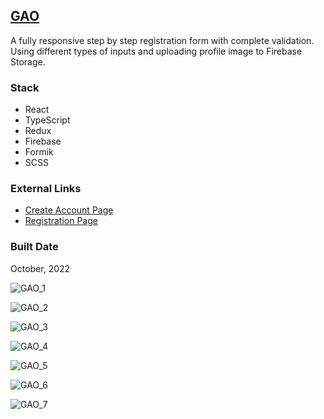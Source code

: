 
[GAO](https://react-pet-gao.web.app/)
----------------------------------------------------------------------------

A fully responsive step by step registration form with complete validation. Using different types of inputs and uploading profile image to Firebase Storage.

### Stack

*   React
*   TypeScript
*   Redux
*   Firebase
*   Formik
*   SCSS

### External Links

*   [Create Account Page](https://react-pet-gao.web.app/)
*   [Registration Page](https://react-pet-gao.web.app/registration)

### Built Date

October, 2022

![GAO_1](https://firebasestorage.googleapis.com/v0/b/petrinich-sergey----portfolio.appspot.com/o/PET_GAO%2FGAO_1.jpg?alt=media&token=9748f8da-0b4b-40a4-a590-cf40d65154fa)

![GAO_2](https://firebasestorage.googleapis.com/v0/b/petrinich-sergey----portfolio.appspot.com/o/PET_GAO%2FGAO_2.jpg?alt=media&token=da137a4c-4d36-4b88-a2e2-f624e4b46306)

![GAO_3](https://firebasestorage.googleapis.com/v0/b/petrinich-sergey----portfolio.appspot.com/o/PET_GAO%2FGAO_3.jpg?alt=media&token=6ae5c480-c4fb-40fb-9a78-db4c8d806c05)

![GAO_4](https://firebasestorage.googleapis.com/v0/b/petrinich-sergey----portfolio.appspot.com/o/PET_GAO%2FGAO_4.jpg?alt=media&token=eb49c279-4d0e-4dcf-adf5-8943b27b76cd)

![GAO_5](https://firebasestorage.googleapis.com/v0/b/petrinich-sergey----portfolio.appspot.com/o/PET_GAO%2FGAO_5.jpg?alt=media&token=2878bc1c-9c0f-47c6-a479-dbbe2a7293d1)

![GAO_6](https://firebasestorage.googleapis.com/v0/b/petrinich-sergey----portfolio.appspot.com/o/PET_GAO%2FGAO_6.jpg?alt=media&token=a0a5c95c-3879-4afd-9219-29656b62d4c6)

![GAO_7](https://firebasestorage.googleapis.com/v0/b/petrinich-sergey----portfolio.appspot.com/o/PET_GAO%2FGAO_7.jpg?alt=media&token=ba214c08-aac4-43cf-84c9-5f412387b62a)
